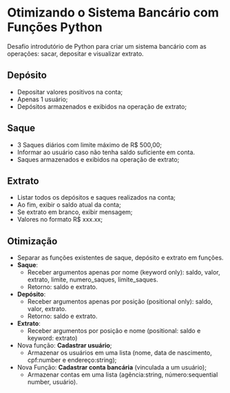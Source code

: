 # Otimizando o Sistema Bancário com Funções Python

Desafio introdutório de Python para criar um sistema bancário com as operações: sacar, depositar e visualizar extrato.

## Depósito

- Depositar valores positivos na conta;
- Apenas 1 usuário;
- Depósitos armazenados e exibidos na operação de extrato;

## Saque

- 3 Saques diários com limite máximo de R$ 500,00;
- Informar ao usuário caso não tenha saldo suficiente em conta.
- Saques armazenados e exibidos na operação de extrato;

## Extrato

- Listar todos os depósitos e saques realizados na conta;
- Ao fim, exibir o saldo atual da conta;
- Se extrato em branco, exibir mensagem;
- Valores no formato R$ xxx.xx;

## Otimização

- Separar as funções existentes de saque, depósito e extrato em funções.
- **Saque**:
  - Receber argumentos apenas por nome (keyword only): saldo, valor, extrato, limite, numero_saques, limite_saques.
  - Retorno: saldo e extrato.
- **Depósito**:
  - Receber argumentos apenas por posição (positional only): saldo, valor, extrato.
  - Retorno: saldo e extrato.
- **Extrato**:
  - Receber argumentos por posição e nome (positional: saldo e keyword: extrato)
- Nova função: **Cadastrar usuário**;
  - Armazenar os usuários em uma lista (nome, data de nascimento, cpf:number e endereço:string);
- Nova Função: **Cadastrar conta bancária** (vinculada a um usuário);
  - Armazenar contas em uma lista (agência:string, número:sequential number, usuário).
